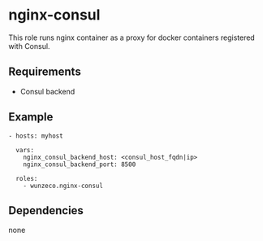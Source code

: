 nginx-consul
==================

This role runs nginx container as a proxy for docker containers registered with
Consul. 

## Requirements

- Consul backend

## Example

```
- hosts: myhost

  vars:
    nginx_consul_backend_host: <consul_host_fqdn|ip>
    nginx_consul_backend_port: 8500

  roles:
    - wunzeco.nginx-consul
```

## Dependencies
none
